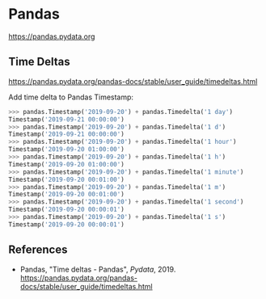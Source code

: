# Pandas

<https://pandas.pydata.org>

## Time Deltas

<https://pandas.pydata.org/pandas-docs/stable/user_guide/timedeltas.html>

Add time delta to Pandas Timestamp:

```py
>>> pandas.Timestamp('2019-09-20') + pandas.Timedelta('1 day')
Timestamp('2019-09-21 00:00:00')
>>> pandas.Timestamp('2019-09-20') + pandas.Timedelta('1 d')
Timestamp('2019-09-21 00:00:00')
>>> pandas.Timestamp('2019-09-20') + pandas.Timedelta('1 hour')
Timestamp('2019-09-20 01:00:00')
>>> pandas.Timestamp('2019-09-20') + pandas.Timedelta('1 h')
Timestamp('2019-09-20 01:00:00')
>>> pandas.Timestamp('2019-09-20') + pandas.Timedelta('1 minute')
Timestamp('2019-09-20 00:01:00')
>>> pandas.Timestamp('2019-09-20') + pandas.Timedelta('1 m')
Timestamp('2019-09-20 00:01:00')
>>> pandas.Timestamp('2019-09-20') + pandas.Timedelta('1 second')
Timestamp('2019-09-20 00:00:01')
>>> pandas.Timestamp('2019-09-20') + pandas.Timedelta('1 s')
Timestamp('2019-09-20 00:00:01')
```

## References

- Pandas, "Time deltas - Pandas", _Pydata_, 2019.
  <https://pandas.pydata.org/pandas-docs/stable/user_guide/timedeltas.html>
